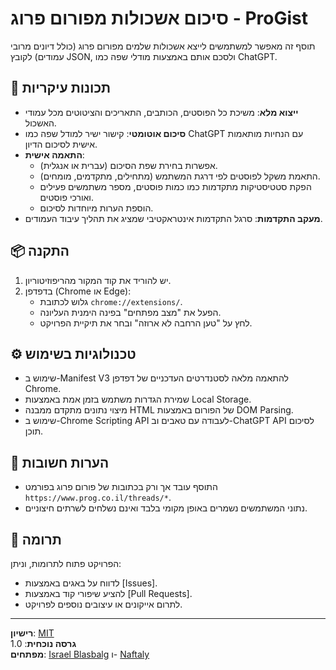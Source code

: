 # סיכום אשכולות מפורום פרוג - ProGist

תוסף זה מאפשר למשתמשים לייצא אשכולות שלמים מפורום פרוג (כולל דיונים מרובי עמודים) לקובץ JSON, ולסכם אותם באמצעות מודלי שפה כמו ChatGPT.

## 🌟 תכונות עיקריות

- **ייצוא מלא**: משיכת כל הפוסטים, הכותבים, התאריכים והציטוטים מכל עמודי האשכול.
- **סיכום אוטומטי**: קישור ישיר למודל שפה כמו ChatGPT עם הנחיות מותאמות אישית לסיכום הדיון.
- **התאמה אישית**:
  - אפשרות בחירת שפת הסיכום (עברית או אנגלית).
  - התאמת משקל לפוסטים לפי דרגת המשתמש (מתחילים, מתקדמים, מומחים).
  - הפקת סטטיסטיקות מתקדמות כמו כמות פוסטים, מספר משתמשים פעילים ואורכי פוסטים.
  - הוספת הערות מיוחדות לסיכום.
- **מעקב התקדמות**: סרגל התקדמות אינטראקטיבי שמציג את תהליך עיבוד העמודים.

## 📦 התקנה

1. יש להוריד את קוד המקור מהריפוזיטוריון.
2. בדפדפן (Chrome או Edge):
   - גלוש לכתובת `chrome://extensions/`.
   - הפעל את "מצב מפתחים" בפינה הימנית העליונה.
   - לחץ על "טען הרחבה לא ארוזה" ובחר את תיקיית הפרויקט.
     
## ⚙️ טכנולוגיות בשימוש

- שימוש ב-Manifest V3 להתאמה מלאה לסטנדרטים העדכניים של דפדפן Chrome.
- שמירת הגדרות משתמש בזמן אמת באמצעות Local Storage.
- מיצוי נתונים מתקדם ממבנה HTML של הפורום באמצעות DOM Parsing.
- שימוש ב-Chrome Scripting API לעבודה עם טאבים וב-ChatGPT API לסיכום תוכן.

## 📌 הערות חשובות

- התוסף עובד אך ורק בכתובות של פורום פרוג בפורמט `https://www.prog.co.il/threads/*`.
- נתוני המשתמשים נשמרים באופן מקומי בלבד ואינם נשלחים לשרתים חיצוניים.

## 🤝 תרומה

הפרויקט פתוח לתרומות, וניתן:

- לדווח על באגים באמצעות [Issues].
- להציע שיפורי קוד באמצעות [Pull Requests].
- לתרום אייקונים או עיצובים נוספים לפרויקט.

---

**רישיון**: [MIT](LICENSE)  
**גרסה נוכחית**: 1.0  
**מפתחים**: [Israel Blasbalg](https://github.com/israelbls/) ו- [Naftaly](https://github.com/naftaly16)
